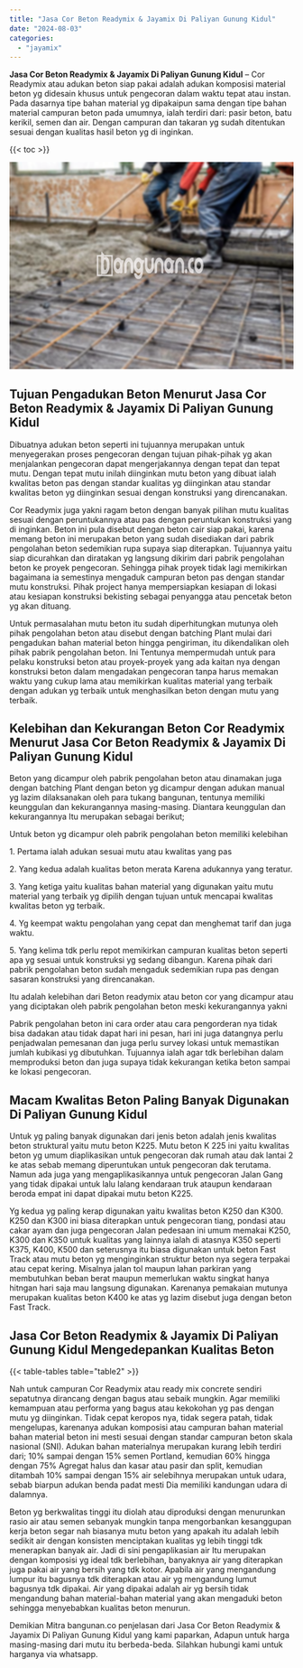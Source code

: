 ```yaml
---
title: "Jasa Cor Beton Readymix & Jayamix Di Paliyan Gunung Kidul"
date: "2024-08-03"
categories: 
  - "jayamix"
---
```


**Jasa Cor Beton Readymix & Jayamix Di Paliyan Gunung Kidul** – Cor Readymix atau adukan beton siap pakai adalah adukan komposisi material beton yg didesain khusus untuk pengecoran dalam waktu tepat atau instan. Pada dasarnya tipe bahan material yg dipakaipun sama dengan tipe bahan material campuran beton pada umumnya, ialah terdiri dari: pasir beton, batu kerikil, semen dan air. Dengan campuran dan takaran yg sudah ditentukan sesuai dengan kualitas hasil beton yg di inginkan.

{{< toc >}}

![Jasa Cor Beton Readymix & Jayamix Di Paliyan Gunung Kidul](/images/jasa-cor-readymix-45.png)

## Tujuan Pengadukan Beton Menurut Jasa Cor Beton Readymix & Jayamix Di Paliyan Gunung Kidul

Dibuatnya adukan beton seperti ini tujuannya merupakan untuk menyegerakan proses pengecoran dengan tujuan pihak-pihak yg akan menjalankan pengecoran dapat mengerjakannya dengan tepat dan tepat mutu. Dengan tepat mutu inilah diinginkan mutu beton yang dibuat ialah kwalitas beton pas dengan standar kualitas yg diinginkan atau standar kwalitas beton yg diinginkan sesuai dengan konstruksi yang direncanakan.

Cor Readymix juga yakni ragam beton dengan banyak pilihan mutu kualitas sesuai dengan peruntukannya atau pas dengan peruntukan konstruksi yang di inginkan. Beton ini pula disebut dengan beton cair siap pakai, karena memang beton ini merupakan beton yang sudah disediakan dari pabrik pengolahan beton sedemikian rupa supaya siap diterapkan. Tujuannya yaitu siap dicurahkan dan diratakan yg langsung dikirim dari pabrik pengolahan beton ke proyek pengecoran. Sehingga pihak proyek tidak lagi memikirkan bagaimana ia semestinya mengaduk campuran beton pas dengan standar mutu konstruksi. Pihak project hanya mempersiapkan kesiapan di lokasi atau kesiapan konstruksi bekisting sebagai penyangga atau pencetak beton yg akan dituang.

Untuk permasalahan mutu beton itu sudah diperhitungkan mutunya oleh pihak pengolahan beton atau disebut dengan batching Plant mulai dari pengadukan bahan material beton hingga pengiriman, itu dikendalikan oleh pihak pabrik pengolahan beton. Ini Tentunya mempermudah untuk para pelaku konstruksi beton atau proyek-proyek yang ada kaitan nya dengan konstruksi beton dalam mengadakan pengecoran tanpa harus memakan waktu yang cukup lama atau memikirkan kualitas material yang terbaik dengan adukan yg terbaik untuk menghasilkan beton dengan mutu yang terbaik.

## Kelebihan dan Kekurangan Beton Cor Readymix Menurut Jasa Cor Beton Readymix & Jayamix Di Paliyan Gunung Kidul

Beton yang dicampur oleh pabrik pengolahan beton atau dinamakan juga dengan batching Plant dengan beton yg dicampur dengan adukan manual yg lazim dilaksanakan oleh para tukang bangunan, tentunya memiliki keunggulan dan kekurangannya masing-masing. Diantara keunggulan dan kekurangannya Itu merupakan sebagai berikut;

Untuk beton yg dicampur oleh pabrik pengolahan beton memiliki kelebihan

1\. Pertama ialah adukan sesuai mutu atau kwalitas yang pas

2\. Yang kedua adalah kualitas beton merata Karena adukannya yang teratur.

3\. Yang ketiga yaitu kualitas bahan material yang digunakan yaitu mutu material yang terbaik yg dipilih dengan tujuan untuk mencapai kwalitas kwalitas beton yg terbaik.

4\. Yg keempat waktu pengolahan yang cepat dan menghemat tarif dan juga waktu.

5\. Yang kelima tdk perlu repot memikirkan campuran kualitas beton seperti apa yg sesuai untuk konstruksi yg sedang dibangun. Karena pihak dari pabrik pengolahan beton sudah mengaduk sedemikian rupa pas dengan sasaran konstruksi yang direncanakan.

Itu adalah kelebihan dari Beton readymix atau beton cor yang dicampur atau yang diciptakan oleh pabrik pengolahan beton meski kekurangannya yakni

Pabrik pengolahan beton ini cara order atau cara pengorderan nya tidak bisa dadakan atau tidak dapat hari ini pesan, hari ini juga datangnya perlu penjadwalan pemesanan dan juga perlu survey lokasi untuk memastikan jumlah kubikasi yg dibutuhkan. Tujuannya ialah agar tdk berlebihan dalam memproduksi beton dan juga supaya tidak kekurangan ketika beton sampai ke lokasi pengecoran.

## Macam Kwalitas Beton Paling Banyak Digunakan Di Paliyan Gunung Kidul

Untuk yg paling banyak digunakan dari jenis beton adalah jenis kwalitas beton struktural yaitu mutu beton K225. Mutu beton K 225 ini yaitu kwalitas beton yg umum diaplikasikan untuk pengecoran dak rumah atau dak lantai 2 ke atas sebab memang diperuntukan untuk pengecoran dak terutama. Namun ada juga yang mengaplikasikannya untuk pengecoran Jalan Gang yang tidak dipakai untuk lalu lalang kendaraan truk ataupun kendaraan beroda empat ini dapat dipakai mutu beton K225.

Yg kedua yg paling kerap digunakan yaitu kwalitas beton K250 dan K300. K250 dan K300 ini biasa diterapkan untuk pengecoran tiang, pondasi atau cakar ayam dan juga pengecoran Jalan pedesaan ini umum memakai K250, K300 dan K350 untuk kualitas yang lainnya ialah di atasnya K350 seperti K375, K400, K500 dan seterusnya itu biasa digunakan untuk beton Fast Track atau mutu beton yg menginginkan struktur beton nya segera terpakai atau cepat kering. Misalnya jalan tol maupun lahan parkiran yang membutuhkan beban berat maupun memerlukan waktu singkat hanya hitngan hari saja mau langsung digunakan. Karenanya pemakaian mutunya merupakan kualitas beton K400 ke atas yg lazim disebut juga dengan beton Fast Track.

## Jasa Cor Beton Readymix & Jayamix Di Paliyan Gunung Kidul Mengedepankan Kualitas Beton

{{< table-tables table="table2" >}}

Nah untuk campuran Cor Readymix atau ready mix concrete sendiri sepatutnya dirancang dengan bagus atau sebaik mungkin. Agar memiliki kemampuan atau performa yang bagus atau kekokohan yg pas dengan mutu yg diinginkan. Tidak cepat keropos nya, tidak segera patah, tidak mengelupas, karenanya adukan komposisi atau campuran bahan material bahan material beton ini mesti sesuai dengan standar campuran beton skala nasional (SNI). Adukan bahan materialnya merupakan kurang lebih terdiri dari; 10% sampai dengan 15% semen Portland, kemudian 60% hingga dengan 75% Agregat halus dan kasar atau pasir dan split, kemudian ditambah 10% sampai dengan 15% air selebihnya merupakan untuk udara, sebab biarpun adukan benda padat mesti Dia memiliki kandungan udara di dalamnya.

Beton yg berkwalitas tinggi itu diolah atau diproduksi dengan menurunkan rasio air atau semen sebanyak mungkin tanpa mengorbankan kesanggupan kerja beton segar nah biasanya mutu beton yang apakah itu adalah lebih sedikit air dengan konsisten menciptakan kualitas yg lebih tinggi tdk menerapkan banyak air. Jadi di sini pengaplikasian air Itu merupakan dengan komposisi yg ideal tdk berlebihan, banyaknya air yang diterapkan juga pakai air yang bersih yang tdk kotor. Apabila air yang mengandung lumpur itu bagusnya tdk diterapkan atau air yg mengandung lumut bagusnya tdk dipakai. Air yang dipakai adalah air yg bersih tidak mengandung bahan material-bahan material yang akan mengaduki beton sehingga menyebabkan kualitas beton menurun.

Demikian Mitra bangunan.co penjelasan dari Jasa Cor Beton Readymix & Jayamix Di Paliyan Gunung Kidul yang kami paparkan, Adapun untuk harga masing-masing dari mutu itu berbeda-beda. Silahkan hubungi kami untuk harganya via whatsapp.
